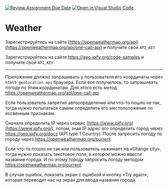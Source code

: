 [![Review Assignment Due Date](https://classroom.github.com/assets/deadline-readme-button-24ddc0f5d75046c5622901739e7c5dd533143b0c8e959d652212380cedb1ea36.svg)](https://classroom.github.com/a/pkZneKf0)
[![Open in Visual Studio Code](https://classroom.github.com/assets/open-in-vscode-718a45dd9cf7e7f842a935f5ebbe5719a5e09af4491e668f4dbf3b35d5cca122.svg)](https://classroom.github.com/online_ide?assignment_repo_id=12485934&assignment_repo_type=AssignmentRepo)
# Weather

Зарегистрируйтесь на сайте [https://openweathermap.org/api](https://openweathermap.org/api/one-call-api) и получите свой `API_KEY`

Зарегистрируйтесь на сайте https://geo.ipify.org/code-samples и получите свой `API_KEY`

---

Приложение должно запрашивать у пользователя его координаты через `html5 geolocation api` браузера. Если все получилось, то запрашивать погоду по этим координатам. Для этого есть метод https://openweathermap.org/api/one-call-api

Если пользователь запретил автоопределение или что-то пошло не так, тогда нужно попытаться самим определить его местоположение по косвенным признакам. 

Сначала определить IP через сервис [https://www.ipify.org](https://www.ipify.org/), потом, зная IP адрес его определить город через https://geo.ipify.org/docs (API type 1 Country). После запросить погоду по городу через https://openweathermap.org/current

Если что-то пошло не так или пользователь нажимает на «Change city», тогда нужно показать текстовое поле, в которое можно ввести название города. И по этому городу запросить погоду методом https://openweathermap.org/current. 

В случае ошибок, показать экран с ошибкой и кнопку «Try again», которая переводит нас на экран для ввода названия города.
